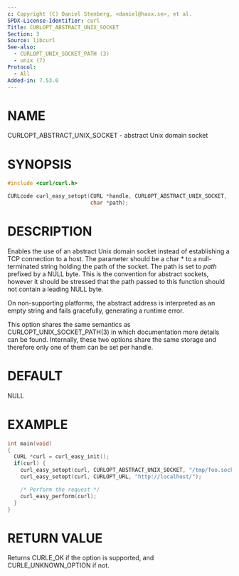 ```yaml
---
c: Copyright (C) Daniel Stenberg, <daniel@haxx.se>, et al.
SPDX-License-Identifier: curl
Title: CURLOPT_ABSTRACT_UNIX_SOCKET
Section: 3
Source: libcurl
See-also:
  - CURLOPT_UNIX_SOCKET_PATH (3)
  - unix (7)
Protocol:
  - All
Added-in: 7.53.0
---
```


# NAME

CURLOPT_ABSTRACT_UNIX_SOCKET - abstract Unix domain socket

# SYNOPSIS

~~~c
#include <curl/curl.h>

CURLcode curl_easy_setopt(CURL *handle, CURLOPT_ABSTRACT_UNIX_SOCKET,
                          char *path);
~~~

# DESCRIPTION

Enables the use of an abstract Unix domain socket instead of establishing a
TCP connection to a host. The parameter should be a char * to a
null-terminated string holding the path of the socket. The path is set to
*path* prefixed by a NULL byte. This is the convention for abstract
sockets, however it should be stressed that the path passed to this function
should not contain a leading NULL byte.

On non-supporting platforms, the abstract address is interpreted as an empty
string and fails gracefully, generating a runtime error.

This option shares the same semantics as CURLOPT_UNIX_SOCKET_PATH(3) in
which documentation more details can be found. Internally, these two options
share the same storage and therefore only one of them can be set per handle.

# DEFAULT

NULL

# EXAMPLE

~~~c
int main(void)
{
  CURL *curl = curl_easy_init();
  if(curl) {
    curl_easy_setopt(curl, CURLOPT_ABSTRACT_UNIX_SOCKET, "/tmp/foo.sock");
    curl_easy_setopt(curl, CURLOPT_URL, "http://localhost/");

    /* Perform the request */
    curl_easy_perform(curl);
  }
}
~~~

# RETURN VALUE

Returns CURLE_OK if the option is supported, and CURLE_UNKNOWN_OPTION if not.
